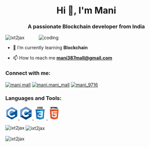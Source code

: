 <h1 align="center">Hi 👋, I'm Mani</h1>
<h3 align="center">A passionate Blockchain developer from India</h3>

<img align="right" alt="coding" width="400" src="https://miro.medium.com/max/1360/0*7Q3yvSIv_t0ioJ-Z.gif">

<p align="left"> <img src="https://komarev.com/ghpvc/?username=ixt2jax&label=Profile%20views&color=0e75b6&style=flat" alt="ixt2jax" /> </p>

- 🌱 I’m currently learning **Blockchain**

- 📫 How to reach me **mani387mall@gmail.com**

<h3 align="left">Connect with me:</h3>
<p align="left">
<a href="https://linkedin.com/in/mani mall" target="blank"><img align="center" src="https://raw.githubusercontent.com/rahuldkjain/github-profile-readme-generator/master/src/images/icons/Social/linked-in-alt.svg" alt="mani mall" height="30" width="40" /></a>
<a href="https://instagram.com/mani.mani_mall" target="blank"><img align="center" src="https://raw.githubusercontent.com/rahuldkjain/github-profile-readme-generator/master/src/images/icons/Social/instagram.svg" alt="mani.mani_mall" height="30" width="40" /></a>
<a href="https://www.codechef.com/users/mani_9716" target="blank"><img align="center" src="https://cdn.jsdelivr.net/npm/simple-icons@3.1.0/icons/codechef.svg" alt="mani_9716" height="30" width="40" /></a>
</p>

<h3 align="left">Languages and Tools:</h3>
<p align="left"> <a href="https://www.cprogramming.com/" target="_blank" rel="noreferrer"> <img src="https://raw.githubusercontent.com/devicons/devicon/master/icons/c/c-original.svg" alt="c" width="40" height="40"/> </a> <a href="https://www.w3schools.com/cpp/" target="_blank" rel="noreferrer"> <img src="https://raw.githubusercontent.com/devicons/devicon/master/icons/cplusplus/cplusplus-original.svg" alt="cplusplus" width="40" height="40"/> </a> <a href="https://www.w3schools.com/css/" target="_blank" rel="noreferrer"> <img src="https://raw.githubusercontent.com/devicons/devicon/master/icons/css3/css3-original-wordmark.svg" alt="css3" width="40" height="40"/> </a> <a href="https://www.w3.org/html/" target="_blank" rel="noreferrer"> <img src="https://raw.githubusercontent.com/devicons/devicon/master/icons/html5/html5-original-wordmark.svg" alt="html5" width="40" height="40"/> </a> </p>

<p><img align="left" src="https://github-readme-stats.vercel.app/api/top-langs?username=ixt2jax&show_icons=true&locale=en&layout=compact" alt="ixt2jax" /></p>

<p>&nbsp;<img align="center" src="https://github-readme-stats.vercel.app/api?username=ixt2jax&show_icons=true&locale=en" alt="ixt2jax" /></p>

<p><img align="center" src="https://github-readme-streak-stats.herokuapp.com/?user=ixt2jax&" alt="ixt2jax" /></p>
